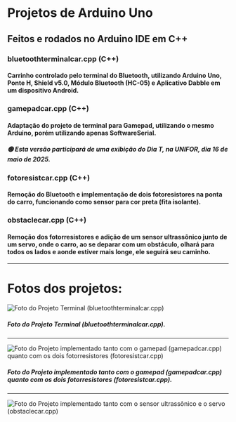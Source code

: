 # Projetos de Arduino Uno
## Feitos e rodados no Arduino IDE em C++

###   bluetoothterminalcar.cpp (C++)
####     Carrinho controlado pelo terminal do Bluetooth, utilizando Arduino Uno, Ponte H, Shield v5.0, Módulo Bluetooth (HC-05) e Aplicativo Dabble em um dispositivo Android.

###   gamepadcar.cpp (C++)
####     Adaptação do projeto de terminal para Gamepad, utilizando o mesmo Arduino, porém utilizando apenas SoftwareSerial.
#####         🟢 Esta versão participará de uma exibição do Dia T, na UNIFOR, dia 16 de maio de 2025.

###   fotoresistcar.cpp (C++)
####     Remoção do Bluetooth e implementação de dois fotoresistores na ponta do carro, funcionando como sensor para cor preta (fita isolante).


### obstaclecar.cpp (C++)
####    Remoção dos fotorresistores e adição de um sensor ultrassônico junto de um servo, onde o carro, ao se deparar com um obstáculo, olhará para todos os lados e aonde estiver mais longe, ele seguirá seu caminho.
---
# Fotos dos projetos: 

![Foto do Projeto Terminal (bluetoothterminalcar.cpp)](https://i.ibb.co/ZjM6QSc/699f370e-159c-424d-bdff-1391b6808f61.jpg)

##### Foto do Projeto Terminal (bluetoothterminalcar.cpp).

---

![Foto do Projeto implementado tanto com o gamepad (gamepadcar.cpp) quanto com os dois fotorresistores (fotoresistcar.cpp)](https://i.ibb.co/Rrf5JjF/eaa4ea39-87b5-49b1-9a96-65573fbb04ed.jpg)

##### Foto do Projeto implementado tanto com o gamepad (gamepadcar.cpp) quanto com os dois fotorresistores (fotoresistcar.cpp).

---

![Foto do Projeto implementado tanto com o sensor ultrassônico e o servo (obstaclecar.cpp)](https://i.ibb.co/Rrf5JjF/eaa4ea39-87b5-49b1-9a96-65573fbb04ed.jpg)
